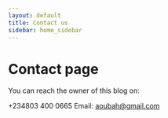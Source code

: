 ```yaml
---
layout: default
title: Contact us
sidebar: home_sidebar
---
```

# Contact page
You can reach the owner of this blog on:

+234803 400 0665 Email: aoubah@gmail.com
